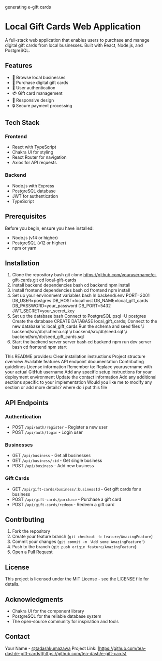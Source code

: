 generating e-gift cards 


# Local Gift Cards Web Application

A full-stack web application that enables users to purchase and manage digital gift cards from local businesses. Built with React, Node.js, and PostgreSQL.

## Features

- 🏪 Browse local businesses
- 🎁 Purchase digital gift cards
- 👤 User authentication
- 💳 Gift card management
- 📱 Responsive design
- 🔒 Secure payment processing

## Tech Stack

### Frontend
- React with TypeScript
- Chakra UI for styling
- React Router for navigation
- Axios for API requests

### Backend
- Node.js with Express
- PostgreSQL database
- JWT for authentication
- TypeScript

## Prerequisites

Before you begin, ensure you have installed:
- Node.js (v14 or higher)
- PostgreSQL (v12 or higher)
- npm or yarn

## Installation

1. Clone the repository
bash
git clone https://github.com/yourusername/e-gift-cards.git
cd local-gift-cards
2. Install backend dependencies
bash
cd backend
npm install
3. Install frontend dependencies
bash
cd frontend
npm install
4. Set up your environment variables
bash
In backend/.env
PORT=3001
DB_USER=postgres
DB_HOST=localhost
DB_NAME=local_gift_cards
DB_PASSWORD=your_password
DB_PORT=5432
JWT_SECRET=your_secret_key
5. Set up the database
bash
Connect to PostgreSQL
psql -U postgres
Create the database
CREATE DATABASE local_gift_cards;
Connect to the new database
\c local_gift_cards
Run the schema and seed files
\i backend/src/db/schema.sql
\i backend/src/db/seed.sql
\i backend/src/db/seed_gift_cards.sql
1. Start the backend server
server
bash
cd backend
npm run dev
server
bash
cd frontend
npm start

This README provides:
Clear installation instructions
Project structure overview
Available features
API endpoint documentation
Contributing guidelines
License information
Remember to:
Replace yourusername with your actual GitHub username
Add any specific setup instructions for your deployment environment
Update the contact information
Add any additional sections specific to your implementation
Would you like me to modify any section or add more details?
where do i put this file



## API Endpoints

### Authentication
- POST `/api/auth/register` - Register a new user
- POST `/api/auth/login` - Login user

### Businesses
- GET `/api/business` - Get all businesses
- GET `/api/business/:id` - Get single business
- POST `/api/business` - Add new business

### Gift Cards
- GET `/api/gift-cards/business/:businessId` - Get gift cards for a business
- POST `/api/gift-cards/purchase` - Purchase a gift card
- POST `/api/gift-cards/redeem` - Redeem a gift card

## Contributing

1. Fork the repository
2. Create your feature branch (`git checkout -b feature/AmazingFeature`)
3. Commit your changes (`git commit -m 'Add some AmazingFeature'`)
4. Push to the branch (`git push origin feature/AmazingFeature`)
5. Open a Pull Request

## License

This project is licensed under the MIT License - see the LICENSE file for details.

## Acknowledgments

- Chakra UI for the component library
- PostgreSQL for the reliable database system
- The open-source community for inspiration and tools

## Contact

Your Name - [@tadashkumazawa](https://x.com/tadashikumazawa)
Project Link: [https://github.com/tea-dash/e-gift-cards](https://github.com/tea-dash/e-gift-cards)


